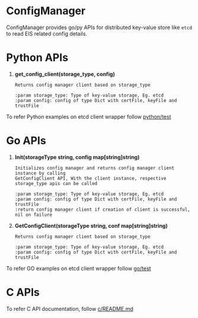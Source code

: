 # ConfigManager

ConfigManager provides go/py APIs for distributed key-value store like `etcd` to read EIS related config details.

# Python APIs

1. **get_config_client(storage_type, config)**
        
   ```
   Returns config manager client based on storage_type
   
   :param storage_type: Type of key-value storage, Eg. etcd
   :param config: config of type Dict with certFile, keyFile and trustFile
   ```

To refer Python examples on etcd client wrapper follow [python/test](python/test)

# Go APIs

1. **Init(storageType string, config map[string]string)**
        
    ```
    Initializes config manager and returns config manager client instance by calling 
    GetConfigClient API, With the client instance, respective storage_type apis can be called
    
    :param storage_type: Type of key-value storage, Eg. etcd
    :param config: config of type Dict with certFile, keyFile and trustFile
    :return config manager client if creation of client is successful, nil on failure
    ```

2. **GetConfigClient(storageType string, conf map[string]string)**
        
    ```
    Returns config manager client based on storage_type
    
    :param storage_type: Type of key-value storage, Eg. etcd
    :param config: config of type Dict with certFile, keyFile and trustFile
    ```
        
To refer GO examples on etcd client wrapper follow [go/test](go/test)

# C APIs

To refer C API documentation, follow [c/README.md](c/README.md)
